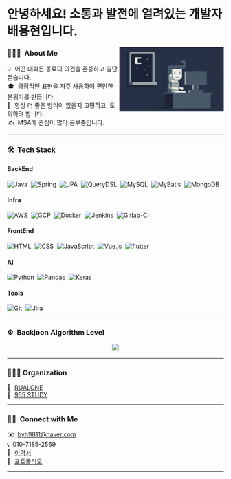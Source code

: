<!-- ![header](https://capsule-render.vercel.app/api?type=Soft&theme=tokyonight&height=120&section=header&text=Backend%20Dev%20Bae&fontSize=70&animation=twinkling&stroke=00FF00) -->
# 안녕하세요! 소통과 발전에 열려있는 개발자 배용현입니다.

<img alt="Night Coding" src="https://raw.githubusercontent.com/AVS1508/AVS1508/master/assets/Night-Coding.gif" align="right" height='150' />

### 👨🏻‍💻 &nbsp;About Me

💡 &nbsp;어떤 대화든 동료의 의견을 존중하고 일단 듣습니다.\
🎓 &nbsp;긍정적인 표현을 자주 사용하여 편안한 분위기를 만듭니다.\
🌱 &nbsp;항상 더 좋은 방식이 없을지 고민하고, 토의하려 합니다.\
✍️ &nbsp;MSA에 관심이 많아 공부중입니다.

<hr>

### 🛠 &nbsp;Tech Stack

#### BackEnd
![Java](https://img.shields.io/badge/-Java-05122A?style=flat&logo=Java)&nbsp;
![Spring](https://img.shields.io/badge/-Spring-05122A?style=flat&logo=Spring)&nbsp;
![JPA](https://img.shields.io/badge/-JPA-05122A?style=flat&logo=JPA)&nbsp;
![QueryDSL](https://img.shields.io/badge/-QueryDSL-05122A?style=flat&logo=QueryDSL)&nbsp;
![MySQL](https://img.shields.io/badge/-MySQL-05122A?style=flat&logo=mysql)&nbsp;
![MyBatis](https://img.shields.io/badge/-MyBatis-05122A?style=flat&logo=MyBatis)&nbsp;
![MongoDB](https://img.shields.io/badge/-MongoDB-05122A?style=flat&logo=mongodb)&nbsp;

#### Infra
![AWS](https://img.shields.io/badge/-AWS-05122A?style=flat&logo=amazon-aws)&nbsp;
![GCP](https://img.shields.io/badge/-googlecloud-05122A?style=flat&logo=googlecloud)&nbsp;
![Docker](https://img.shields.io/badge/-Docker-05122A?style=flat&logo=docker)&nbsp;
![Jenkins](https://img.shields.io/badge/-jenkins-05122A?style=flat&logo=jenkins)&nbsp;
![Gitlab-CI](https://img.shields.io/badge/-Gitlab_CI-05122A?style=flat&logo=gitlab)&nbsp;

#### FrontEnd
![HTML](https://img.shields.io/badge/-HTML-05122A?style=flat&logo=HTML5)&nbsp;
![CSS](https://img.shields.io/badge/-CSS-05122A?style=flat&logo=CSS3&logoColor=1572B6)&nbsp;
![JavaScript](https://img.shields.io/badge/-JavaScript-05122A?style=flat&logo=javascript)&nbsp;
![Vue.js](https://img.shields.io/badge/-Vue.js-05122A?style=flat&logo=Vue.js)&nbsp;
![flutter](https://img.shields.io/badge/-flutter-05122A?style=flat&logo=flutter)&nbsp;

#### AI
![Python](https://img.shields.io/badge/-Python-05122A?style=flat&logo=python)&nbsp;
![Pandas](https://img.shields.io/badge/-Pandas-05122A?style=flat&logo=Pandas)&nbsp;
![Keras](https://img.shields.io/badge/-Keras-05122A?style=flat&logo=Keras)&nbsp;

#### Tools
![Git](https://img.shields.io/badge/-Git-05122A?style=flat&logo=git)&nbsp;
![Jira](https://img.shields.io/badge/-Jira-05122A?style=flat&logo=Jira)&nbsp;

<hr>

### ⚙️ &nbsp;Backjoon Algorithm Level

<p align="center">
  <a href="https://solved.ac/profile/byh9811">
    <img height="180em" src="http://mazassumnida.wtf/api/v2/generate_badge?boj=byh9811"/>
  </a>
</p>

<hr>

### 🧑‍🤝‍🧑&nbsp;Organization

📄 &nbsp;[RUALONE](https://github.com/Lets-Travel-Well)\
🎨 &nbsp;[955 STUDY](https://github.com/CS-STUDY-955)

<hr>

### 🤝🏻 &nbsp;Connect with Me

✉️ &nbsp;byh9811@naver.com\
📞 &nbsp;010-7185-2569\
📄 &nbsp;[이력서](https://byh9811.notion.site/3126e266f5c74b2e897f5a83dbd70c04?pvs=4)\
🎨 &nbsp;[포트폴리오](https://byh9811.notion.site/b4387763366a43ea91145408c3a1aa54?pvs=4)
<hr>
